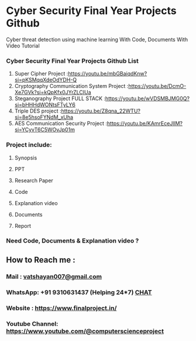 # Cyber Security Final Year Projects Github
Cyber threat detection using machine learning With Code, Documents With Video Tutorial

### Cyber Security Final Year Projects Github List

1. Super Cipher Project	                                    :https://youtu.be/mbGBaiqdKnw?si=pKSMqqXdeOdYDH-Q
2. Cryptography Communication System Project	                :https://youtu.be/DcmO-Xe7GVk?si=kQpKfx0JYrZLCIUa
3. Steganography Project FULL STACK	                        :https://youtu.be/wVDSMBJMG0Q?si=bHHHdWONtsFTyLY6
4. Triple DES project	                                        :https://youtu.be/Z8qna_22WTU?si=8e5hsoFYNdM_xUha
5. AES Communication Security Project	                        :https://youtu.be/KAmrEceJllM?si=YCyvT6C5WOvJp01m
    
### Project include: 

1. Synopsis

2. PPT

3. Research Paper


4. Code

5. Explanation video

6. Documents

7. Report


### Need Code, Documents & Explanation video ? 

## How to Reach me :

### Mail : vatshayan007@gmail.com 

### WhatsApp: +91 9310631437 (Helping 24*7) **[CHAT](https://wa.me/message/CHWN2AHCPMAZK1)** 

### Website : https://www.finalproject.in/

### Youtube Channel: https://www.youtube.com/@computerscienceproject
